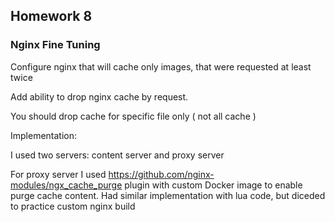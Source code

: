 ## Homework 8 

### Nginx Fine Tuning

Configure nginx that will cache only images, that were requested at least twice

Add ability to drop nginx cache by request.

You should drop cache for specific file only ( not all cache )

Implementation:

I used two servers: content server and proxy server

For proxy server I used https://github.com/nginx-modules/ngx_cache_purge plugin with custom Docker image to enable purge cache content. 
Had similar implementation with lua code, but diceded to practice custom nginx build

